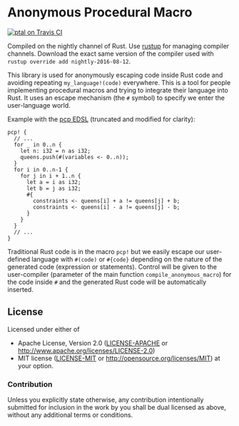 Anonymous Procedural Macro
==========================

[![ptal on Travis CI][travis-image]][travis]

[travis-image]: https://travis-ci.org/ptal/ama.png
[travis]: https://travis-ci.org/ptal/ama


Compiled on the nightly channel of Rust. Use [rustup](www.rustup.rs) for managing compiler channels. Download the exact same version of the compiler used with `rustup override add nightly-2016-08-12`.

This library is used for anonymously escaping code inside Rust code and avoiding repeating `my_language!(code)` everywhere. This is a tool for people implementing procedural macros and trying to integrate their language into Rust. It uses an escape mechanism (the `#` symbol) to specify we enter the user-language world.

Example with the [pcp EDSL](https://github.com/ptal/pcp/tree/master/lang) (truncated and modified for clarity):

```
pcp! {
  // ...
  for _ in 0..n {
    let n: i32 = n as i32;
    queens.push(#(variables <- 0..n));
  }
  for i in 0..n-1 {
    for j in i + 1..n {
      let a = i as i32;
      let b = j as i32;
      #{
        constraints <- queens[i] + a != queens[j] + b;
        constraints <- queens[i] - a != queens[j] - b;
      }
    }
  }
  // ...
}
```

Traditional Rust code is in the macro `pcp!` but we easily escape our user-defined language with `#(code)` or `#{code}` depending on the nature of the generated code (expression or statements). Control will be given to the user-compiler (parameter of the main function `compile_anonymous_macro`) for the code inside `#` and the generated Rust code will be automatically inserted.

## License

Licensed under either of
 * Apache License, Version 2.0 ([LICENSE-APACHE](LICENSE-APACHE) or http://www.apache.org/licenses/LICENSE-2.0)
 * MIT license ([LICENSE-MIT](LICENSE-MIT) or http://opensource.org/licenses/MIT)
at your option.

### Contribution

Unless you explicitly state otherwise, any contribution intentionally submitted for inclusion in the work by you shall be dual licensed as above, without any additional terms or conditions.
